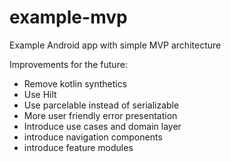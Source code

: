 # example-mvp
Example Android app with simple MVP architecture

Improvements for the future:
- Remove kotlin synthetics
- Use Hilt
- Use parcelable instead of serializable
- More user friendly error presentation
- Introduce use cases and domain layer
- introduce navigation components
- introduce feature modules